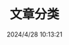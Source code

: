 ---
title: 文章分类
date: 2024/4/28 10:13:21
type: "categories"
layout: "categories"
comments: false
---